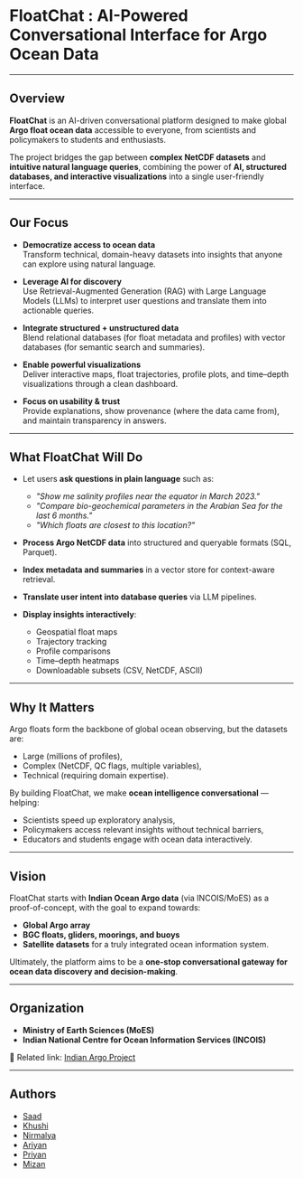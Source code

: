 #  FloatChat : AI-Powered Conversational Interface for Argo Ocean Data

---

## Overview

**FloatChat** is an AI-driven conversational platform designed to make global **Argo float ocean data** accessible to everyone, from scientists and policymakers to students and enthusiasts.  

The project bridges the gap between **complex NetCDF datasets** and **intuitive natural language queries**, combining the power of **AI, structured databases, and interactive visualizations** into a single user-friendly interface.

---

##  Our Focus

- **Democratize access to ocean data**  
  Transform technical, domain-heavy datasets into insights that anyone can explore using natural language.

- **Leverage AI for discovery**  
  Use Retrieval-Augmented Generation (RAG) with Large Language Models (LLMs) to interpret user questions and translate them into actionable queries.

- **Integrate structured + unstructured data**  
  Blend relational databases (for float metadata and profiles) with vector databases (for semantic search and summaries).

- **Enable powerful visualizations**  
  Deliver interactive maps, float trajectories, profile plots, and time–depth visualizations through a clean dashboard.

- **Focus on usability & trust**  
  Provide explanations, show provenance (where the data came from), and maintain transparency in answers.

---

## What FloatChat Will Do

- Let users **ask questions in plain language** such as:
  - *"Show me salinity profiles near the equator in March 2023."*
  - *"Compare bio-geochemical parameters in the Arabian Sea for the last 6 months."*
  - *"Which floats are closest to this location?"*

- **Process Argo NetCDF data** into structured and queryable formats (SQL, Parquet).

- **Index metadata and summaries** in a vector store for context-aware retrieval.

- **Translate user intent into database queries** via LLM pipelines.

- **Display insights interactively**:
  - Geospatial float maps
  - Trajectory tracking
  - Profile comparisons
  - Time–depth heatmaps
  - Downloadable subsets (CSV, NetCDF, ASCII)

---

## Why It Matters

Argo floats form the backbone of global ocean observing, but the datasets are:
- Large (millions of profiles),
- Complex (NetCDF, QC flags, multiple variables),
- Technical (requiring domain expertise).

By building FloatChat, we make **ocean intelligence conversational** — helping:
- Scientists speed up exploratory analysis,
- Policymakers access relevant insights without technical barriers,
- Educators and students engage with ocean data interactively.

---

## Vision

FloatChat starts with **Indian Ocean Argo data** (via INCOIS/MoES) as a proof-of-concept, with the goal to expand towards:
- **Global Argo array**
- **BGC floats, gliders, moorings, and buoys**
- **Satellite datasets** for a truly integrated ocean information system.

Ultimately, the platform aims to be a **one-stop conversational gateway for ocean data discovery and decision-making**.

---

## Organization

- **Ministry of Earth Sciences (MoES)**
- **Indian National Centre for Ocean Information Services (INCOIS)**

📌 Related link: [Indian Argo Project](https://incois.gov.in/OON/index.jsp)

---

## Authors

- [Saad](https://www.github.com/saad-mh)
- [Khushi](https://github.com/khushimehta18)
- [Nirmalya](https://www.github.com/devniru2704)
- [Ariyan](https://www.github.com/ariyan-cmd)
- [Priyan](https://github.com/priyan212)
- [Mizan](https://github.com/octopus)


